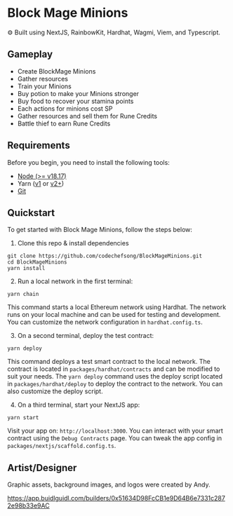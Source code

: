 # Block Mage Minions

⚙️ Built using NextJS, RainbowKit, Hardhat, Wagmi, Viem, and Typescript.

## Gameplay
- Create BlockMage Minions
- Gather resources
- Train your Minions
- Buy potion to make your Minions stronger
- Buy food to recover your stamina points
- Each actions for minions cost SP
- Gather resources and sell them for Rune Credits
- Battle thief to earn Rune Credits
  
## Requirements

Before you begin, you need to install the following tools:

- [Node (>= v18.17)](https://nodejs.org/en/download/)
- Yarn ([v1](https://classic.yarnpkg.com/en/docs/install/) or [v2+](https://yarnpkg.com/getting-started/install))
- [Git](https://git-scm.com/downloads)

## Quickstart

To get started with Block Mage Minions, follow the steps below:

1. Clone this repo & install dependencies

```
git clone https://github.com/codechefsong/BlockMageMinions.git
cd BlockMageMinions
yarn install
```

2. Run a local network in the first terminal:

```
yarn chain
```

This command starts a local Ethereum network using Hardhat. The network runs on your local machine and can be used for testing and development. You can customize the network configuration in `hardhat.config.ts`.

3. On a second terminal, deploy the test contract:

```
yarn deploy
```

This command deploys a test smart contract to the local network. The contract is located in `packages/hardhat/contracts` and can be modified to suit your needs. The `yarn deploy` command uses the deploy script located in `packages/hardhat/deploy` to deploy the contract to the network. You can also customize the deploy script.

4. On a third terminal, start your NextJS app:

```
yarn start
```

Visit your app on: `http://localhost:3000`. You can interact with your smart contract using the `Debug Contracts` page. You can tweak the app config in `packages/nextjs/scaffold.config.ts`.

## Artist/Designer
Graphic assets, background images, and logos were created by Andy.

https://app.buidlguidl.com/builders/0x51634D98FcCB1e9D64B6e7331c2872e98b33e9AC
